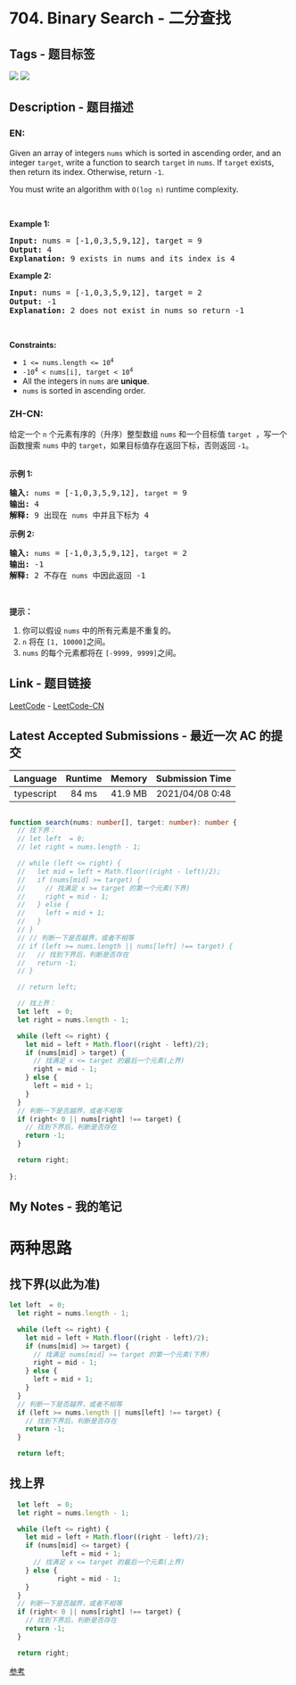 
# 704. Binary Search - 二分查找

## Tags - 题目标签

 <img src="https://img.shields.io/badge/Array-数组-blue.svg">   <img src="https://img.shields.io/badge/Binary Search-二分查找-blue.svg">  


## Description - 题目描述

### EN:
<p>Given an array of integers <code>nums</code> which is sorted in ascending order, and an integer <code>target</code>, write a function to search <code>target</code> in <code>nums</code>. If <code>target</code> exists, then return its index. Otherwise, return <code>-1</code>.</p>

<p>You must write an algorithm with <code>O(log n)</code> runtime complexity.</p>

<p>&nbsp;</p>
<p><strong>Example 1:</strong></p>

<pre>
<strong>Input:</strong> nums = [-1,0,3,5,9,12], target = 9
<strong>Output:</strong> 4
<strong>Explanation:</strong> 9 exists in nums and its index is 4
</pre>

<p><strong>Example 2:</strong></p>

<pre>
<strong>Input:</strong> nums = [-1,0,3,5,9,12], target = 2
<strong>Output:</strong> -1
<strong>Explanation:</strong> 2 does not exist in nums so return -1
</pre>

<p>&nbsp;</p>
<p><strong>Constraints:</strong></p>

<ul>
	<li><code>1 &lt;= nums.length &lt;= 10<sup>4</sup></code></li>
	<li><code>-10<sup>4</sup> &lt; nums[i], target &lt; 10<sup>4</sup></code></li>
	<li>All the integers in <code>nums</code> are <strong>unique</strong>.</li>
	<li><code>nums</code> is sorted in ascending order.</li>
</ul>


### ZH-CN:
<p>给定一个&nbsp;<code>n</code>&nbsp;个元素有序的（升序）整型数组&nbsp;<code>nums</code> 和一个目标值&nbsp;<code>target</code> &nbsp;，写一个函数搜索&nbsp;<code>nums</code>&nbsp;中的 <code>target</code>，如果目标值存在返回下标，否则返回 <code>-1</code>。</p>

<p><br>
<strong>示例 1:</strong></p>

<pre><strong>输入:</strong> <code>nums</code> = [-1,0,3,5,9,12], <code>target</code> = 9
<strong>输出:</strong> 4
<strong>解释:</strong> 9 出现在 <code>nums</code> 中并且下标为 4
</pre>

<p><strong>示例&nbsp;2:</strong></p>

<pre><strong>输入:</strong> <code>nums</code> = [-1,0,3,5,9,12], <code>target</code> = 2
<strong>输出:</strong> -1
<strong>解释:</strong> 2 不存在 <code>nums</code> 中因此返回 -1
</pre>

<p>&nbsp;</p>

<p><strong>提示：</strong></p>

<ol>
	<li>你可以假设 <code>nums</code>&nbsp;中的所有元素是不重复的。</li>
	<li><code>n</code>&nbsp;将在&nbsp;<code>[1, 10000]</code>之间。</li>
	<li><code>nums</code>&nbsp;的每个元素都将在&nbsp;<code>[-9999, 9999]</code>之间。</li>
</ol>



## Link - 题目链接

[LeetCode](https://leetcode.com/problems/binary-search/description/)  -  [LeetCode-CN](https://leetcode.cn/problems/binary-search/description/)
## Latest Accepted Submissions - 最近一次 AC 的提交


| Language | Runtime | Memory | Submission Time |
|:---:|:---:|:---:|:---:|
| typescript  | 84 ms | 41.9 MB | 2021/04/08 0:48 |

```typescript

function search(nums: number[], target: number): number {
  // 找下界：
  // let left  = 0; 
  // let right = nums.length - 1;

  // while (left <= right) {
  //   let mid = left + Math.floor((right - left)/2);
  //   if (nums[mid] >= target) {
  //     // 找满足 x >= target 的第一个元素(下界)
  //     right = mid - 1;
  //   } else {
  //     left = mid + 1;
  //   }   
  // }
  // // 判断一下是否越界，或者不相等
  // if (left >= nums.length || nums[left] !== target) {
  //   // 找到下界后，判断是否存在
  //   return -1;
  // }

  // return left;

  // 找上界：
  let left  = 0; 
  let right = nums.length - 1;

  while (left <= right) {
    let mid = left + Math.floor((right - left)/2);
    if (nums[mid] > target) {
      // 找满足 x <= target 的最后一个元素(上界)
      right = mid - 1;
    } else {
      left = mid + 1;
    }   
  }
  // 判断一下是否越界，或者不相等
  if (right< 0 || nums[right] !== target) {
    // 找到下界后，判断是否存在
    return -1;
  }

  return right;
  
};

```
## My Notes - 我的笔记


# 两种思路
## 找下界(以此为准)
```typescript
let left  = 0; 
  let right = nums.length - 1;

  while (left <= right) {
    let mid = left + Math.floor((right - left)/2);
    if (nums[mid] >= target) {
      // 找满足 nums[mid] >= target 的第一个元素(下界)
      right = mid - 1;
    } else {
      left = mid + 1;
    }   
  }
  // 判断一下是否越界，或者不相等
  if (left >= nums.length || nums[left] !== target) {
    // 找到下界后，判断是否存在
    return -1;
  }

  return left;
```

## 找上界
```typescript
  let left  = 0; 
  let right = nums.length - 1;

  while (left <= right) {
    let mid = left + Math.floor((right - left)/2);
    if (nums[mid] <= target) {
			 left = mid + 1;
      // 找满足 x <= target 的最后一个元素(上界)
    } else {
			right = mid - 1;
    }   
  }
  // 判断一下是否越界，或者不相等
  if (right< 0 || nums[right] !== target) {
    // 找到下界后，判断是否存在
    return -1;
  }

  return right;
```

[参考](https://imageslr.github.io/2020/03/15/binary-search.html)

